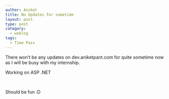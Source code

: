 ```yaml
---
author: Aniket
title: No Updates for sometime
layout: post
type: post
category:
  - weblog
tags:
  - Time Pass
---
```

There won’t be any updates on dev.aniketpant.com for quite sometime now as I will be busy with my internship.

Working on ASP .NET

 

Should be fun :D